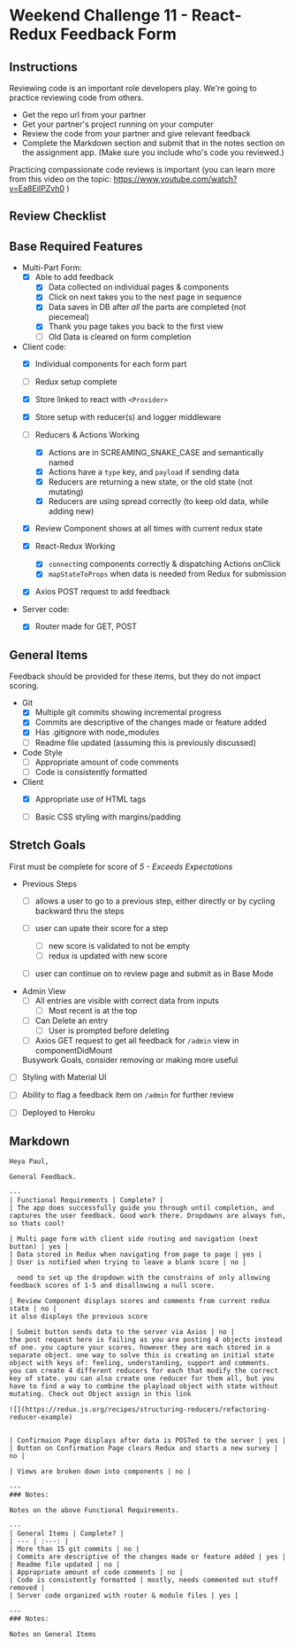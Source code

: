 # Weekend Challenge 11 - React-Redux Feedback Form

## Instructions

Reviewing code is an important role developers play. We're going to practice reviewing code from others.

- Get the repo url from your partner
- Get your partner's project running on your computer
- Review the code from your partner and give relevant feedback
- Complete the Markdown section and submit that in the notes section on the assignment app. (Make sure you include who's code you reviewed.)

Practicing compassionate code reviews is important (you can learn more from this video on the topic: https://www.youtube.com/watch?v=Ea8EiIPZvh0 )

## Review Checklist

## Base Required Features 

- Multi-Part Form:  
  - [x] Able to add feedback
    - [x] Data collected on individual pages & components
    - [x] Click on next takes you to the next page in sequence
    - [x] Data saves in DB after *all* the parts are completed (not piecemeal)
    - [x] Thank you page takes you back to the first view
    - [ ] Old Data is cleared on form completion

- Client code:
  - [x]  Individual components for each form part
  - [ ]  Redux setup complete
    - [x] Store linked to react with `<Provider>`
    - [x] Store setup with reducer(s) and logger middleware 
  - [ ] Reducers & Actions Working
    - [x] Actions are in SCREAMING_SNAKE_CASE and semantically named
    - [x] Actions have a `type` key, and `payload` if sending data
    - [x] Reducers are returning a new state, or the old state (not mutating)
    - [x] Reducers are using spread correctly (to keep old data, while adding new)
  - [x] Review Component shows at all times with current redux state
  - [x] React-Redux Working
    - [x] `connect`ing components correctly & dispatching Actions onClick
    - [x] `mapStateToProps` when data is needed from Redux for submission
  - [x] Axios POST request to add feedback


- Server code:   
  - [x] Router made for GET, POST


## General Items
Feedback should be provided for these items, but they do not impact scoring.

- Git 
  - [x] Multiple git commits showing incremental progress
  - [x] Commits are descriptive of the changes made or feature added 
  - [x] Has .gitignore with node_modules
  - [ ] Readme file updated (assuming this is previously discussed)
- Code Style 
  - [ ] Appropriate amount of code comments
  - [ ] Code is consistently formatted
- Client
  - [x] Appropriate use of HTML tags
  - [ ] Basic CSS styling with margins/padding


## Stretch Goals
First must be complete for score of _5 - Exceeds Expectations_

- Previous Steps
  - [ ] allows a user to go to a previous step, either directly or by cycling backward thru the steps
  - [ ] user can upate their score for a step
    - [ ] new score is validated to not be empty
    - [ ] redux is updated with new score
  - [ ] user can continue on to review page and submit as in Base Mode


- Admin View
  - [ ] All entries are visible with correct data from inputs
    - [ ] Most recent is at the top
  - [ ] Can Delete an entry
    - [ ] User is prompted before deleting
  - [ ] Axios GET request to get all feedback for `/admin` view in componentDidMount

  Busywork Goals, consider removing or making more useful

- [ ] Styling with Material UI
- [ ] Ability to flag a feedback item on `/admin` for further review
- [ ] Deployed to Heroku


## Markdown

```
Heya Paul,

General Feedback.

---
| Functional Requirements | Complete? |
| The app does successfully guide you through until completion, and captures the user feedback. Good work there. Dropdowns are always fun, so thats cool! 

| Multi page form with client side routing and navigation (next button) | yes |
| Data stored in Redux when navigating from page to page | yes |
| User is notified when trying to leave a blank score | no |

  need to set up the dropdown with the constrains of only allowing feedback scores of 1-5 and disallowing a null score.  

| Review Component displays scores and comments from current redux state | no |
it also displays the previous score 

| Submit button sends data to the server via Axios | no |
the post request here is failing as you are posting 4 objects instead of one. you capture your scores, however they are each stored in a separate object. one way to solve this is creating an initial state object with keys of: feeling, understanding, support and comments.  you can create 4 different reducers for each that modify the correct key of state. you can also create one reducer for them all, but you have to find a way to combine the playload object with state without mutating. Check out Object assign in this link 

![](https://redux.js.org/recipes/structuring-reducers/refactoring-reducer-example)


| Confirmaion Page displays after data is POSTed to the server | yes |
| Button on Confirmation Page clears Redux and starts a new survey | no |

| Views are broken down into components | no |

---
### Notes:

Notes on the above Functional Requirements.

---
| General Items | Complete? |
| --- | :---: |
| More than 15 git commits | no |
| Commits are descriptive of the changes made or feature added | yes |
| Readme file updated | no |
| Appropriate amount of code comments | no |
| Code is consistently formatted | mostly, needs commented out stuff removed |
| Server code organized with router & module files | yes |

---
### Notes:

Notes on General Items

```
